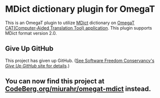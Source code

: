 # MDict dictionary plugin for OmegaT

This is an OmegaT plugin to utilize [MDict](https://mdict.org/) dictionary on [OmegaT CAT(Computer-Aided Translation Tool) application](https://omegat.org/).
This plugin supports MDict format version 2.0.

## Give Up GitHub

This project has given up GitHub.  ([See Software Freedom Conservancy's *Give Up  GitHub* site for details](https://GiveUpGitHub.org).)

## You can now find this project at [CodeBerg.org/miurahr/omegat-mdict](https://codeberg.org/miurahr/omegat-mdict) instead.

